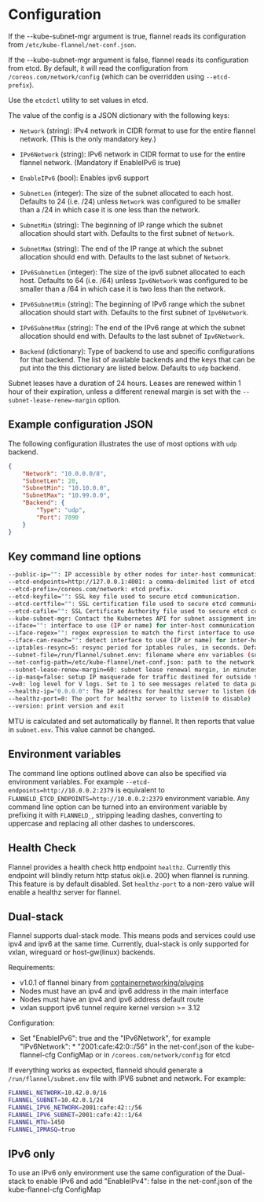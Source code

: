 # Configuration

If the --kube-subnet-mgr argument is true, flannel reads its configuration from `/etc/kube-flannel/net-conf.json`.

If the --kube-subnet-mgr argument is false, flannel reads its configuration from etcd.
By default, it will read the configuration from `/coreos.com/network/config` (which can be overridden using `--etcd-prefix`).

Use the `etcdctl` utility to set values in etcd.

The value of the config is a JSON dictionary with the following keys:

* `Network` (string): IPv4 network in CIDR format to use for the entire flannel network. (This is the only mandatory key.)

* `IPv6Network` (string): IPv6 network in CIDR format to use for the entire flannel network. (Mandatory if EnableIPv6 is true)

* `EnableIPv6` (bool): Enables ipv6 support

* `SubnetLen` (integer): The size of the subnet allocated to each host.
   Defaults to 24 (i.e. /24) unless `Network` was configured to be smaller than a /24 in which case it is one less than the network.

* `SubnetMin` (string): The beginning of IP range which the subnet allocation should start with.
   Defaults to the first subnet of `Network`.

* `SubnetMax` (string): The end of the IP range at which the subnet allocation should end with.
   Defaults to the last subnet of `Network`.

* `IPv6SubnetLen` (integer): The size of the ipv6 subnet allocated to each host.
   Defaults to 64 (i.e. /64) unless `Ipv6Network` was configured to be smaller than a /64 in which case it is two less than the network.

* `IPv6SubnetMin` (string): The beginning of IPv6 range which the subnet allocation should start with.
   Defaults to the first subnet of `Ipv6Network`.

* `IPv6SubnetMax` (string): The end of the IPv6 range at which the subnet allocation should end with.
   Defaults to the last subnet of `Ipv6Network`.

* `Backend` (dictionary): Type of backend to use and specific configurations for that backend.
   The list of available backends and the keys that can be put into the this dictionary are listed below.
   Defaults to `udp` backend.

Subnet leases have a duration of 24 hours. Leases are renewed within 1 hour of their expiration,
unless a different renewal margin is set with the ``--subnet-lease-renew-margin`` option.

## Example configuration JSON

The following configuration illustrates the use of most options with `udp` backend.

```json
{
	"Network": "10.0.0.0/8",
	"SubnetLen": 20,
	"SubnetMin": "10.10.0.0",
	"SubnetMax": "10.99.0.0",
	"Backend": {
		"Type": "udp",
		"Port": 7890
	}
}
```

## Key command line options

```bash
--public-ip="": IP accessible by other nodes for inter-host communication. Defaults to the IP of the interface being used for communication.
--etcd-endpoints=http://127.0.0.1:4001: a comma-delimited list of etcd endpoints.
--etcd-prefix=/coreos.com/network: etcd prefix.
--etcd-keyfile="": SSL key file used to secure etcd communication.
--etcd-certfile="": SSL certification file used to secure etcd communication.
--etcd-cafile="": SSL Certificate Authority file used to secure etcd communication.
--kube-subnet-mgr: Contact the Kubernetes API for subnet assignment instead of etcd.
--iface="": interface to use (IP or name) for inter-host communication. Defaults to the interface for the default route on the machine. This can be specified multiple times to check each option in order. Returns the first match found.
--iface-regex="": regex expression to match the first interface to use (IP or name) for inter-host communication. If unspecified, will default to the interface for the default route on the machine. This can be specified multiple times to check each regex in order. Returns the first match found. This option is superseded by the iface option and will only be used if nothing matches any option specified in the iface options.
--iface-can-reach="": detect interface to use (IP or name) for inter-host communication based on which will be used for provided IP. This is exactly the interface to use of command "ip route get <ip-address>"
--iptables-resync=5: resync period for iptables rules, in seconds. Defaults to 5 seconds, if you see a large amount of contention for the iptables lock increasing this will probably help.
--subnet-file=/run/flannel/subnet.env: filename where env variables (subnet and MTU values) will be written to.
--net-config-path=/etc/kube-flannel/net-conf.json: path to the network configuration file to use
--subnet-lease-renew-margin=60: subnet lease renewal margin, in minutes.
--ip-masq=false: setup IP masquerade for traffic destined for outside the flannel network. Flannel assumes that the default policy is ACCEPT in the NAT POSTROUTING chain.
-v=0: log level for V logs. Set to 1 to see messages related to data path.
--healthz-ip="0.0.0.0": The IP address for healthz server to listen (default "0.0.0.0")
--healthz-port=0: The port for healthz server to listen(0 to disable)
--version: print version and exit
```

MTU is calculated and set automatically by flannel. It then reports that value in `subnet.env`. This value cannot be changed.

## Environment variables

The command line options outlined above can also be specified via environment variables.
For example `--etcd-endpoints=http://10.0.0.2:2379` is equivalent to `FLANNELD_ETCD_ENDPOINTS=http://10.0.0.2:2379` environment variable.
Any command line option can be turned into an environment variable by prefixing it with `FLANNELD_`, stripping leading dashes, converting to uppercase and replacing all other dashes to underscores.

## Health Check

Flannel provides a health check http endpoint `healthz`. Currently this endpoint will blindly
return http status ok(i.e. 200) when flannel is running. This feature is by default disabled.
Set `healthz-port` to a non-zero value will enable a healthz server for flannel.

## Dual-stack

Flannel supports dual-stack mode. This means pods and services could use ipv4 and ipv6 at the same time. Currently, dual-stack is only supported for vxlan, wireguard or host-gw(linux) backends.

Requirements:
* v1.0.1 of flannel binary from [containernetworking/plugins](https://github.com/containernetworking/plugins)
* Nodes must have an ipv4 and ipv6 address in the main interface
* Nodes must have an ipv4 and ipv6 address default route
* vxlan support ipv6 tunnel require kernel version >= 3.12

Configuration:
* Set "EnableIPv6": true and the "IPv6Network", for example "IPv6Network": * "2001:cafe:42:0::/56" in the net-conf.json of the kube-flannel-cfg ConfigMap or in `/coreos.com/network/config` for etcd

If everything works as expected, flanneld should generate a `/run/flannel/subnet.env` file with IPV6 subnet and network. For example:

```bash
FLANNEL_NETWORK=10.42.0.0/16
FLANNEL_SUBNET=10.42.0.1/24
FLANNEL_IPV6_NETWORK=2001:cafe:42::/56
FLANNEL_IPV6_SUBNET=2001:cafe:42::1/64
FLANNEL_MTU=1450
FLANNEL_IPMASQ=true
```

## IPv6 only

To use an IPv6 only environment use the same configuration of the Dual-stack to enable IPv6 and add "EnableIPv4": false in the net-conf.json of the kube-flannel-cfg ConfigMap

